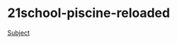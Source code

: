 # 21school-piscine-reloaded
<a href="https://github.com/good88fella/21school-piscine-reloaded/blob/master/piscine_reloaded.en.pdf">Subject</a>

